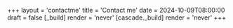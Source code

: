 +++
layout = 'contactme'
title = 'Contact me'
date = 2024-10-09T08:00:00
draft = false
[_build]
render = 'never'
[cascade._build]
render = 'never'
+++
